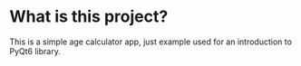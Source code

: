 # What is this project?
This is a simple age calculator app, just example used for an introduction to PyQt6 library.